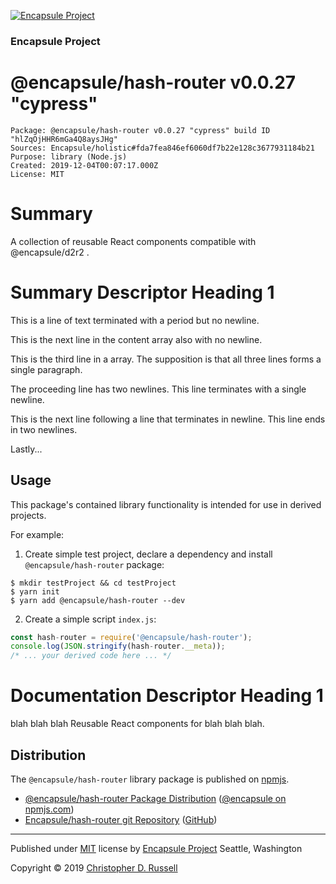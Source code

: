 [![Encapsule Project](https://encapsule.io/images/blue-burst-encapsule.io-icon-72x72.png "Encapsule Project")](https://encapsule.io)

### Encapsule Project

# @encapsule/hash-router v0.0.27 "cypress"

```
Package: @encapsule/hash-router v0.0.27 "cypress" build ID "hlZqOjHHR6mGa4Q8aysJHg"
Sources: Encapsule/holistic#fda7fea846ef6060df7b22e128c3677931184b21
Purpose: library (Node.js)
Created: 2019-12-04T00:07:17.000Z
License: MIT
```

# Summary

A collection of reusable React components compatible with @encapsule/d2r2 <ComponentRouter/>.

# Summary Descriptor Heading 1

This is a line of text terminated with a period but no newline.

This is the next line in the content array also with no newline.

This is the third line in a array. The supposition is that all three lines forms a single paragraph.





The proceeding line has two newlines. This line terminates with a single newline.


This is the next line following a line that terminates in newline. This line ends in two newlines.



Lastly...

## Usage

This package's contained library functionality is intended for use in derived projects.

For example:

1. Create simple test project, declare a dependency and install `@encapsule/hash-router` package:

```
$ mkdir testProject && cd testProject
$ yarn init
$ yarn add @encapsule/hash-router --dev
```

2. Create a simple script `index.js`:

```JavaScript
const hash-router = require('@encapsule/hash-router');
console.log(JSON.stringify(hash-router.__meta));
/* ... your derived code here ... */
```

# Documentation Descriptor Heading 1

blah blah blah Reusable React components for blah blah blah.

## Distribution

The `@encapsule/hash-router` library package is published on [npmjs](https://npmjs.com).

- [@encapsule/hash-router Package Distribution](https://npmjs.com/package/@encapsule/hash-router/v/0.0.27) ([@encapsule on npmjs.com](https://www.npmjs.com/org/encapsule))
- [Encapsule/hash-router git Repository](https://github.com/Encapsule/hash-router) ([GitHub](https://github.com/Encapsule))

<hr>

Published under [MIT](LICENSE) license by [Encapsule Project](https://encapsule.io) Seattle, Washington

Copyright &copy; 2019 [Christopher D. Russell](https://github.com/ChrisRus)